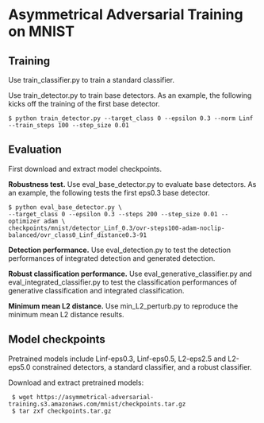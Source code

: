 # Asymmetrical Adversarial Training on MNIST

## Training
Use train_classifier.py to train a standard classifier.

Use train_detector.py to train base detectors. As an example, the following kicks off the training of the first base detector.
```
$ python train_detector.py --target_class 0 --epsilon 0.3 --norm Linf --train_steps 100 --step_size 0.01
```
## Evaluation

First download and extract model checkpoints.

**Robustness test.** Use eval_base_detector.py to evaluate base detectors. As an example, the following tests the first eps0.3 base detector.
```
$ python eval_base_detector.py \
--target_class 0 --epsilon 0.3 --steps 200 --step_size 0.01 --optimizer adam \
checkpoints/mnist/detector_Linf_0.3/ovr-steps100-adam-noclip-balanced/ovr_class0_Linf_distance0.3-91
```
    
**Detection performance.** Use eval_detection.py to test the detection performances of integrated detection and generated detection.

**Robust classification performance.** Use eval_generative_classifier.py and eval_integrated_classifier.py to test the classification performances of generative classification and integrated classification.

**Minimum mean L2 distance.** Use min_L2_perturb.py to reproduce the minimum mean L2 distance results.


## Model checkpoints

Pretrained models include Linf-eps0.3, Linf-eps0.5, L2-eps2.5 and L2-eps5.0 constrained detectors, a standard classifier, and a robust classifier.

Download and extract pretrained models:
```
 $ wget https://asymmetrical-adversarial-training.s3.amazonaws.com/mnist/checkpoints.tar.gz
 $ tar zxf checkpoints.tar.gz
```


